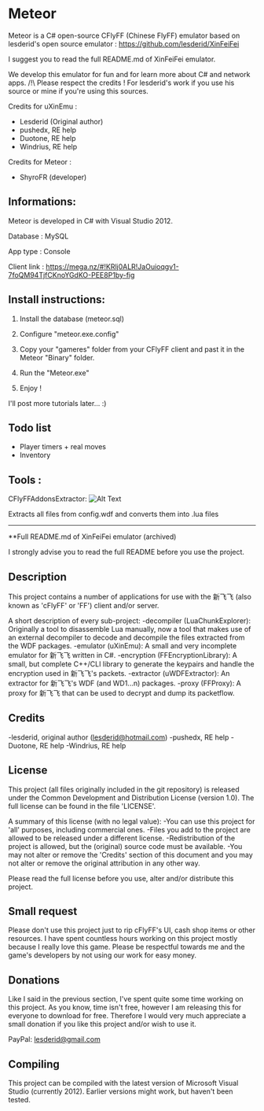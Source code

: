 Meteor
======

Meteor is a C# open-source CFlyFF (Chinese FlyFF) emulator based on lesderid's open source emulator : https://github.com/lesderid/XinFeiFei

I suggest you to read the full README.md of XinFeiFei emulator.

We develop this emulator for fun and for learn more about C# and network apps.
/!\ Please respect the credits ! For lesderid's work if you use his source or mine if you're using this sources.

Credits for uXinEmu :

- Lesderid (Original author)
- pushedx, RE help
- Duotone, RE help
- Windrius, RE help

Credits for Meteor :

- ShyroFR (developer)

Informations:
-------

Meteor is developed in C# with Visual Studio 2012.

Database : MySQL

App type : Console

Client link : https://mega.nz/#!KRlj0ALR!JaOuioqgv1-7foQM94TjfCKnoYGdKO-PEE8P1by-fig

Install instructions:
-------

1) Install the database (meteor.sql)

2) Configure "meteor.exe.config"

3) Copy your "gameres" folder from your CFlyFF client and past it in the Meteor "Binary" folder.

4) Run the "Meteor.exe"

5) Enjoy !

I'll post more tutorials later... :)

Todo list
-------

- Player timers + real moves
- Inventory

Tools :
-------

CFlyFFAddonsExtractor:
![Alt Text](http://www.yagoshack.fr/images/cflyffaddo.png)

Extracts all files from config.wdf and converts them into .lua files


--------
**Full README.md of XinFeiFei emulator (archived)



﻿I strongly advise you to read the full README before you use the project.


Description
-----------

This project contains a number of applications for use with the 新飞飞 (also known as 'cFlyFF' or 'FF') client and/or server.

A short description of every sub-project:
-decompiler (LuaChunkExplorer): Originally a tool to disassemble Lua manually, now a tool that makes use of an external decompiler to decode and decompile the files extracted from the WDF packages.
-emulator (uXinEmu): A small and very incomplete emulator for 新飞飞 written in C#.
-encryption (FFEncryptionLibrary): A small, but complete C++/CLI library to generate the keypairs and handle the encryption used in 新飞飞's packets.
-extractor (uWDFExtractor): An extractor for 新飞飞's WDF (and WD1...n) packages.
-proxy (FFProxy): A proxy for 新飞飞 that can be used to decrypt and dump its packetflow.

Credits
-------

-lesderid, original author (lesderid@hotmail.com)
-pushedx, RE help
-Duotone, RE help
-Windrius, RE help


License
-------

This project (all files originally included in the git repository) is released under the Common Development and Distribution License (version 1.0).
The full license can be found in the file 'LICENSE'.

A summary of this license (with no legal value):
-You can use this project for 'all' purposes, including commercial ones.
-Files you add to the project are allowed to be released under a different license.
-Redistribution of the project is allowed, but the (original) source code must be available.
-You may not alter or remove the 'Credits' section of this document and you may not alter or remove the original attribution in any other way.

Please read the full license before you use, alter and/or distribute this project.


Small request
-------------

Please don't use this project just to rip cFlyFF's UI, cash shop items or other resources.
I have spent countless hours working on this project mostly because I really love this game.
Please be respectful towards me and the game's developers by not using our work for easy money.


Donations
---------

Like I said in the previous section, I've spent quite some time working on this project.
As you know, time isn't free, however I am releasing this for everyone to download for free.
Therefore I would very much appreciate a small donation if you like this project and/or wish to use it.

PayPal: lesderid@gmail.com


Compiling
---------

This project can be compiled with the latest version of Microsoft Visual Studio (currently 2012).
Earlier versions might work, but haven't been tested.
